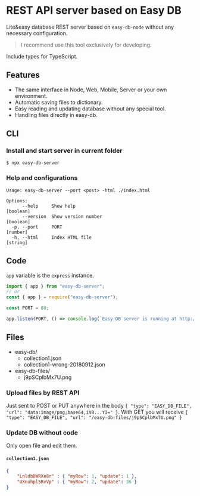 # REST API server based on Easy DB

Lite&easy database REST server based on `easy-db-node` without any necessary configuration.

> I recommend use this tool exclusively for developing.

Include types for TypeScript.

## Features

- The same interface in Node, Web, Mobile, Server or your own environment.
- Automatic saving files to dictionary.
- Easy reading and updating database without any special tool.
- Handling files directly in easy-db.

## CLI

### Install and start server in current folder

```
$ npx easy-db-server
```

### Help and configurations

```
Usage: easy-db-server --port <post> -html ./index.html

Options:
      --help     Show help                                             [boolean]
      --version  Show version number                                   [boolean]
  -p, --port     PORT                                                   [number]
  -h, --html     Index HTML file                                        [string]
```

## Code

`app` variable is the `express` instance.

```js
import { app } from "easy-db-server";
// or
const { app } = require("easy-db-server");

const PORT = 80;

app.listen(PORT, () => console.log(`Easy DB server is running at http://localhost:${PORT}.`));
```

## Files

* easy-db/
  * collection1.json
  * collection1-wrong-20180912.json
* easy-db-files/
  * j9pSCplbMx7U.png

### Upload files by REST API

Just sent to POST or PUT anywhere in the body `{ "type": "EASY_DB_FILE", "url": "data:image/png;base64,iVB...YI=" }`.
With GET you will receive `{ "type": "EASY_DB_FILE", "url": "/easy-db-files/j9pSCplbMx7U.png" }`

### Update DB without code

Only open file and edit them.

#### `collection1.json`

```json
{
    "LnldbDWRXe8r" : { "myRow": 1, "update": 1 },
    "UXnuhpl5RvVp" : { "myRow": 2, "update": 36 }
}
```
